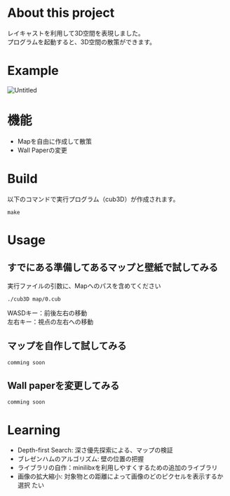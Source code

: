 # About this project
レイキャストを利用して3D空間を表現しました。  
プログラムを起動すると、3D空間の散策ができます。  

# Example
![Untitled](https://github.com/user-attachments/assets/137971a5-dbfc-4873-a754-f9226e3e2dd6)
  

# 機能
- Mapを自由に作成して散策
- Wall Paperの変更  

# Build
以下のコマンドで実行プログラム（cub3D）が作成されます。  
```
make
```

# Usage
## すでにある準備してあるマップと壁紙で試してみる
実行ファイルの引数に、Mapへのパスを含めてください
```example
./cub3D map/0.cub
```
WASDキー：前後左右の移動  
左右キー：視点の左右への移動

## マップを自作して試してみる
```
comming soon
```

## Wall paperを変更してみる
```
comming soon
```

# Learning
- Depth-first Search: 深さ優先探索による、マップの検証
- ブレゼンハムのアルゴリズム: 壁の位置の把握
- ライブラリの自作：minilibxを利用しやすくするための追加のライブラリ
- 画像の拡大縮小: 対象物との距離によって画像のどのピクセルを表示するか選択
たい
